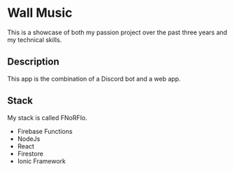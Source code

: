 # Wall Music

This is a showcase of both my passion project over the past three years and my technical skills.

## Description
This app is the combination of a Discord bot and a web app.

## Stack
My stack is called FNoRFIo.
- Firebase Functions
- NodeJs
- React
- Firestore
- Ionic Framework
